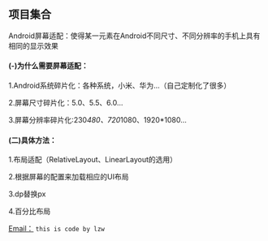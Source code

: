## 项目集合
Android屏幕适配：使得某一元素在Android不同尺寸、不同分辨率的手机上具有相同的显示效果
#### (-)为什么需要屏幕适配：
1.Android系统碎片化：各种系统，小米、华为...（自己定制化了很多）  

2.屏幕尺寸碎片化：5.0、5.5、6.0...  

3.屏幕分辨率碎片化:230*480、720*1080、1920*1080...  

#### (二)具体方法：  
1.布局适配（RelativeLayout、LinearLayout的选用）  

2.根据屏幕的配置来加载相应的UI布局  

3.dp替换px  

4.百分比布局  

[Email：](quickly520@126.com)
`this is code by lzw`
